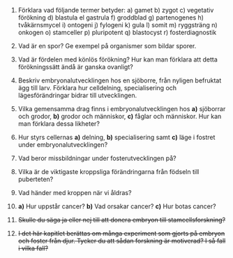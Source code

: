 1. Förklara vad följande termer betyder:
a) gamet
b) zygot
c) vegetativ förökning
d) blastula el gastrula
f) groddblad
g) partenogenes
h) tvåkärnsmycel
i) ontogeni
j) fylogeni
k) gula
l) somit
m) ryggsträng
n) onkogen
o) stamceller
p) pluripotent
q) blastocyst
r) fosterdiagnostik

2. Vad är en spor? Ge exempel på organismer som bildar sporer.
3. Vad är fördelen med könlös förökning? Hur kan man förklara att detta förökningssätt ändå är ganska ovanligt?
4. Beskriv embryonalutvecklingen hos en sjöborre, från nyligen befruktat ägg till larv. Förklara hur celldelning, specialisering och lägesförändringar bidrar till utvecklingen.
5. Vilka gemensamma drag finns i embryonalutvecklingen hos **a)** sjöborrar och grodor, **b)** grodor och människor, **c)** fåglar och människor. Hur kan man förklara dessa likheter?
6. Hur styrs cellernas **a)** delning, **b)** specialisering samt **c)** läge i fostret under embryonalutvecklingen?
7. Vad beror missbildningar under fosterutvecklingen på?
8. Vilka är de viktigaste kroppsliga förändringarna från födseln till puberteten?
9. Vad händer med kroppen när vi åldras?
10. **a)** Hur uppstår cancer? **b)** Vad orsakar
cancer? **c)** Hur botas cancer?
11. ~~Skulle du säga ja eller nej till att donera embryon till stamcellsforskning?~~
12. ~~I det här kapitlet berättas om många experiment som gjorts på embryon och foster från djur. Tycker du att sådan forskning är motiverad? I så fall i vilka fall?~~

